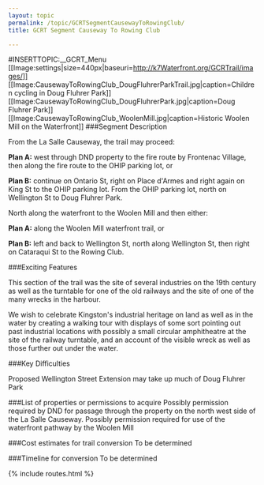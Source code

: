 ```yaml
---
layout: topic
permalink: /topic/GCRTSegmentCausewayToRowingClub/
title: GCRT Segment Causeway To Rowing Club

---
```


#INSERTTOPIC:__GCRT_Menu
[[Image:settings|size=440px|baseuri=http://k7Waterfront.org/GCRTrail/images/]]
[[Image:CausewayToRowingClub_DougFluhrerParkTrail.jpg|caption=Children cycling in Doug Fluhrer Park]]
[[Image:CausewayToRowingClub_DougFluhrerPark.jpg|caption=Doug Fluhrer Park]]
[[Image:CausewayToRowingClub_WoolenMill.jpg|caption=Historic Woolen Mill on the Waterfront]]
###Segment Description

From the La Salle Causeway, the trail may proceed:

**Plan A:** west through DND property to the fire route by Frontenac Village, then along the fire route to the OHIP parking lot, or

**Plan B:** continue on Ontario St, right on Place d'Armes and right again on King St to the OHIP parking lot.
From the OHIP parking lot, north on Wellington St to Doug Fluhrer Park.

North along the waterfront to the Woolen Mill and then either:

**Plan A:** along the Woolen Mill waterfront trail, or

**Plan B:** left and back to Wellington St, north along Wellington St, then right on Cataraqui St to the Rowing Club.

###Exciting Features

This section of the trail was the site of several industries on the 19th century as well as the turntable for one of the old railways and the site of one of the many wrecks in the harbour.

We wish to celebrate Kingston's industrial heritage on land as well as in the water by creating a walking tour with displays of some sort pointing out past industrial locations with possibly a small circular amphitheatre at the site of the railway turntable, and an account of the visible wreck as well as those further out under the water.

###Key Difficulties

Proposed Wellington Street Extension may take up much of Doug Fluhrer Park

###List of properties or permissions to acquire
Possibly permission required by DND for passage through the property on the north west side of the La Salle Causeway.
Possibly permission required for use of the waterfront pathway by the Woolen Mill

###Cost estimates for trail conversion
To be determined

###Timeline for conversion
To be determined

{% include routes.html %}
